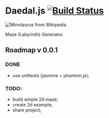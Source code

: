 # Daedal.js [![Build Status](https://secure.travis-ci.org/Hyzhak/Daedal.js.png?branch=master)](https://travis-ci.org/Hyzhak/Daedal.js)

![Minotaurus from Wikipedia](http://upload.wikimedia.org/wikipedia/commons/e/e5/Minotaurus.gif)

Maze (Labyrinth) Generator.

## Roadmap v 0.0.1
### DONE
* use unittests (jasmine + phantom.js);

### TODO:

* build simple 2d maze;
* create 2d example;
* share project;